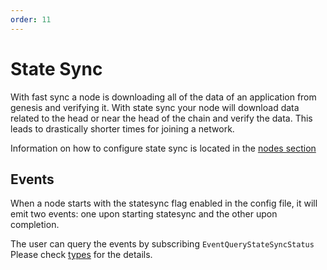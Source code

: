 ```yaml
--- 
order: 11
---
```


# State Sync

With fast sync a node is downloading all of the data of an application from genesis and verifying it. 
With state sync your node will download data related to the head or near the head of the chain and verify the data. 
This leads to drastically shorter times for joining a network. 

Information on how to configure state sync is located in the [nodes section](../nodes/state-sync.md)

## Events

When a node starts with the statesync flag enabled in the config file, it will emit two events: one upon starting statesync and the other upon completion.

The user can query the events by subscribing `EventQueryStateSyncStatus`
Please check [types](https://pkg.go.dev/github.com/tendermint/tendermint/types?utm_source=godoc#pkg-constants) for the details.